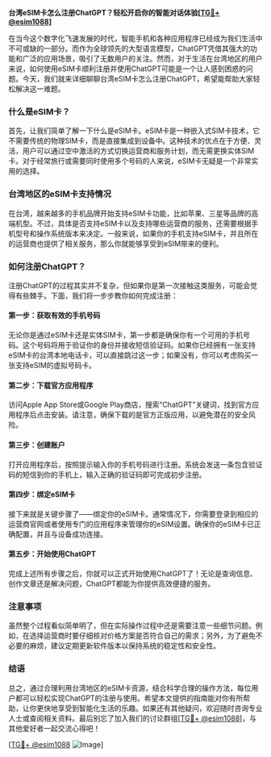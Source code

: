 **台湾eSIM卡怎么注册ChatGPT？轻松开启你的智能对话体验[[TG💪+ @esim1088](https://t.me/s/esim1088)]**

在当今这个数字化飞速发展的时代，智能手机和各种应用程序已经成为我们生活中不可或缺的一部分。而作为全球领先的大型语言模型，ChatGPT凭借其强大的功能和广泛的应用场景，吸引了无数用户的关注。然而，对于生活在台湾地区的用户来说，如何使用eSIM卡顺利注册并使用ChatGPT可能是一个让人感到困惑的问题。今天，我们就来详细聊聊台湾eSIM卡怎么注册ChatGPT，希望能帮助大家轻松解决这一难题。

### 什么是eSIM卡？

首先，让我们简单了解一下什么是eSIM卡。eSIM卡是一种嵌入式SIM卡技术，它不需要传统的物理SIM卡，而是直接集成到设备中。这种技术的优点在于方便、灵活，用户可以通过空中激活的方式切换运营商和服务计划，而无需更换实体SIM卡。对于经常旅行或需要同时使用多个号码的人来说，eSIM卡无疑是一个非常实用的选择。

### 台湾地区的eSIM卡支持情况

在台湾，越来越多的手机品牌开始支持eSIM卡功能，比如苹果、三星等品牌的高端机型。不过，具体是否支持eSIM卡以及支持哪些运营商的服务，还需要根据手机型号和操作系统版本来决定。一般来说，如果你的手机支持eSIM卡，并且所在的运营商也提供了相关服务，那么你就能够享受到eSIM带来的便利。

### 如何注册ChatGPT？

注册ChatGPT的过程其实并不复杂，但如果你是第一次接触这类服务，可能会觉得有些棘手。下面，我们将一步步教你如何完成注册：

#### 第一步：获取有效的手机号码

无论你是通过eSIM卡还是实体SIM卡，第一步都是确保你有一个可用的手机号码。这个号码将用于验证你的身份并接收短信验证码。如果你已经拥有一张支持eSIM卡的台湾本地电话卡，可以直接跳过这一步；如果没有，你可以考虑购买一张支持eSIM的虚拟号码卡。

#### 第二步：下载官方应用程序

访问Apple App Store或Google Play商店，搜索“ChatGPT”关键词，找到官方应用程序后点击安装。请注意，确保下载的是官方正版应用，以避免潜在的安全风险。

#### 第三步：创建账户

打开应用程序后，按照提示输入你的手机号码进行注册。系统会发送一条包含验证码的短信到你的手机上，输入正确的验证码即可完成初步注册。

#### 第四步：绑定eSIM卡

接下来就是关键步骤了——绑定你的eSIM卡。通常情况下，你需要登录到相应的运营商官网或者使用专门的应用程序来管理你的eSIM设置。确保你的eSIM卡已正确配置，并且与设备成功连接。

#### 第五步：开始使用ChatGPT

完成上述所有步骤之后，你就可以正式开始使用ChatGPT了！无论是查询信息、创作文章还是解决问题，ChatGPT都能为你提供高效便捷的服务。

### 注意事项

虽然整个过程看似简单明了，但在实际操作过程中还是需要注意一些细节问题。例如，在选择运营商时要仔细核对价格方案是否符合自己的需求；另外，为了避免不必要的麻烦，建议定期更新软件版本以保持系统的稳定性和安全性。

### 结语

总之，通过合理利用台湾地区的eSIM卡资源，结合科学合理的操作方法，每位用户都可以轻松实现ChatGPT的注册与使用。希望本文提供的指南能对你有所帮助，让你更快地享受到智能化生活的乐趣。如果还有其他疑问，欢迎随时咨询专业人士或查阅相关资料。最后别忘了加入我们的讨论群组[[TG💪+ @esim1088](https://t.me/s/esim1088)]，与其他爱好者一起交流心得吧！

[[TG💪+ @esim1088](https://t.me/s/esim1088) ![Image](https://i.postimg.cc/4NQfJmqS/Snipaste-2025-05-13-00-14-12.png)]